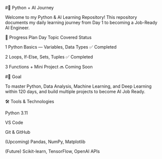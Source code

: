 #🧠 Python + AI Journey

Welcome to my Python & AI Learning Repository!
This repository documents my daily learning journey from Day 1 to becoming a Job-Ready AI Engineer.

📅 Progress Plan
Day	Topic Covered	Status

1	Python Basics — Variables, Data Types	✅ Completed

2	Loops, If-Else, Sets, Tuples	✅ Completed

3	Functions + Mini Project	🔜 Coming Soon

#🚀 Goal

To master Python, Data Analysis, Machine Learning, and Deep Learning within 120 days,
and build multiple projects to become AI Job Ready.

🛠 Tools & Technologies

Python 3.11

VS Code

Git & GitHub

(Upcoming) Pandas, NumPy, Matplotlib

(Future) Scikit-learn, TensorFlow, OpenAI APIs
